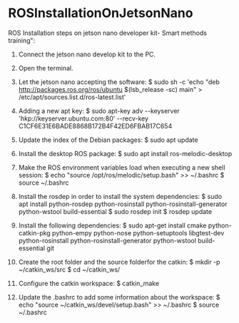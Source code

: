 # ROSInstallationOnJetsonNano
ROS Installation steps on jetson nano developer kit- Smart methods training":

1.	Connect the jetson nano develop kit to the PC.
2.	Open the terminal.
3.	Let the jetson nano accepting the software: 
$ sudo sh -c 'echo "deb http://packages.ros.org/ros/ubuntu $(lsb_release -sc) main" > /etc/apt/sources.list.d/ros-latest.list'   

4.	Adding a new apt key:
$ sudo apt-key adv --keyserver 'hkp://keyserver.ubuntu.com:80' --recv-key C1CF6E31E6BADE8868B172B4F42ED6FBAB17C654

5.	Update the index of the Debian packages:
$ sudo apt update

6.	Install the desktop ROS package:
$ sudo apt install ros-melodic-desktop

7.	Make the ROS environment variables load when executing a new shell session:
$ echo "source /opt/ros/melodic/setup.bash" >> ~/.bashrc 
$ source ~/.bashrc

8.	Install the rosdep in order to install the system dependencies:
$ sudo apt install python-rosdep python-rosinstall python-rosinstall-generator python-wstool build-essential
$ sudo rosdep init 
$ rosdep update

9.	Install the following dependencies:
$ sudo apt-get install cmake python-catkin-pkg python-empy python-nose python-setuptools libgtest-dev python-rosinstall python-rosinstall-generator python-wstool build-essential git

10.	Create the root folder and the source folderfor the catkin:
$ mkdir -p ~/catkin_ws/src 
$ cd ~/catkin_ws/

11.	Configure the catkin workspace:
$ catkin_make

12.	Update the .bashrc to add some information about the workspace:
$ echo "source ~/catkin_ws/devel/setup.bash" >> ~/.bashrc 
$ source ~/.bashrc

